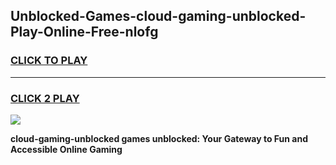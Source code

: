 
## Unblocked-Games-cloud-gaming-unblocked-Play-Online-Free-nlofg
<h3>
<a href="https://premium76.site?title=cloud-gaming-unblocked&ref=26A">CLICK TO PLAY</a></h3>
<hr>

<h3>
<a href="https://premium76.site?title=cloud-gaming-unblocked&ref=26A">CLICK 2 PLAY</a>
  
</h3>

<a href="https://premium76.site?title=cloud-gaming-unblocked&ref=26A"><img src="https://clearcache.store/games.png"></a>


**cloud-gaming-unblocked games unblocked: Your Gateway to Fun and Accessible Online Gaming**
